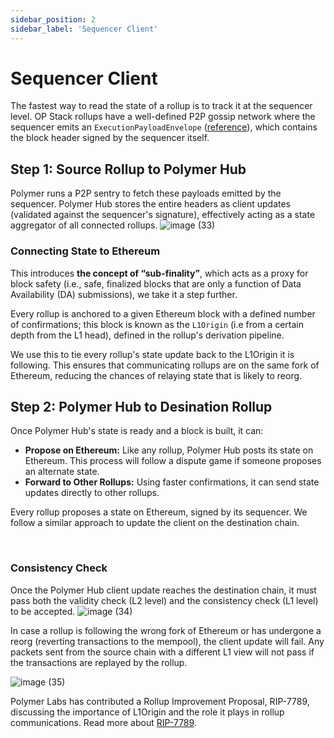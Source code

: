 ```yaml
---
sidebar_position: 2
sidebar_label: 'Sequencer Client'
---
```



# Sequencer Client

The fastest way to read the state of a rollup is to track it at the sequencer level. OP Stack rollups have a well-defined P2P gossip network where the sequencer emits an `ExecutionPayloadEnvelope` ([reference](https://github.com/ethereum-optimism/optimism/blob/dcdf2b7693192f5bca0353bf22729f26c6240ea9/op-service/eth/types.go#L196)), which contains the block header signed by the sequencer itself.

## Step 1: Source Rollup to Polymer Hub
Polymer runs a P2P sentry to fetch these payloads emitted by the sequencer. Polymer Hub stores the entire headers as client updates (validated against the sequencer's signature), effectively acting as a state aggregator of all connected rollups.
![image (33)](https://github.com/user-attachments/assets/949a0a91-fae2-4cf9-ba4c-7d8b19e3c716)

### Connecting State to Ethereum
This introduces **the concept of “sub-finality”**, which acts as a proxy for block safety (i.e., safe, finalized blocks that are only a function of Data Availability (DA) submissions), we take it a step further. 

Every rollup is anchored to a given Ethereum block with a defined number of confirmations; this block is known as the `L1Origin` (i.e from a certain depth from the L1 head), defined in the rollup's derivation pipeline.

We use this to tie every rollup's state update back to the L1Origin it is following. This ensures that communicating rollups are on the same fork of Ethereum, reducing the chances of relaying state that is likely to reorg.

## Step 2: Polymer Hub to Desination Rollup
Once Polymer Hub's state is ready and a block is built, it can:

- **Propose on Ethereum:** Like any rollup, Polymer Hub posts its state on Ethereum. This process will follow a dispute game if someone proposes an alternate state.
- **Forward to Other Rollups:** Using faster confirmations, it can send state updates directly to other rollups.

Every rollup proposes a state on Ethereum, signed by its sequencer. We follow a similar approach to update the client on the destination chain.

<br/>

### Consistency Check
Once the Polymer Hub client update reaches the destination chain, it must pass both the validity check (L2 level) and the consistency check (L1 level) to be accepted.
![image (34)](https://github.com/user-attachments/assets/3d89c9b9-c02a-44ea-a51d-e0a2f1f98bd5)

In case a rollup is following the wrong fork of Ethereum or has undergone a reorg (reverting transactions to the mempool), the client update will fail. Any packets sent from the source chain with a different L1 view will not pass if the transactions are replayed by the rollup.

![image (35)](https://github.com/user-attachments/assets/96bfe2d8-f64c-46dd-b392-1a4edc5ccc0a)

Polymer Labs has contributed a Rollup Improvement Proposal, RIP-7789, discussing the importance of L1Origin and the role it plays in rollup communications. Read more about [RIP-7789](https://ethereum-magicians.org/t/rip-7789-cross-rollup-contingent-transactions/21402).

